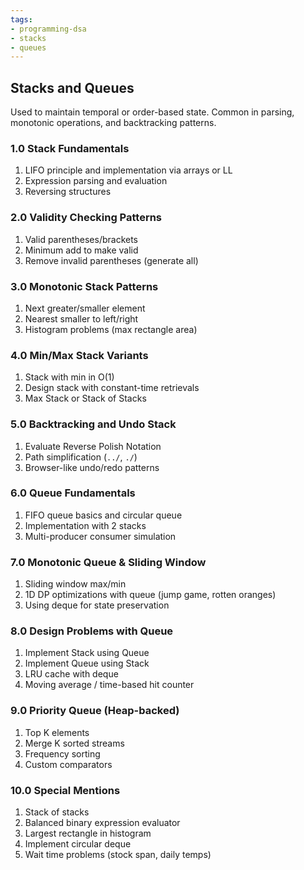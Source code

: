 ```yaml
---
tags:
- programming-dsa
- stacks
- queues
---
```

## Stacks and Queues

Used to maintain temporal or order-based state. Common in parsing, monotonic operations, and backtracking patterns.

### 1.0 Stack Fundamentals

1. LIFO principle and implementation via arrays or LL
2. Expression parsing and evaluation
3. Reversing structures

### 2.0 Validity Checking Patterns

1. Valid parentheses/brackets
2. Minimum add to make valid
3. Remove invalid parentheses (generate all)

### 3.0 Monotonic Stack Patterns

1. Next greater/smaller element
2. Nearest smaller to left/right
3. Histogram problems (max rectangle area)

### 4.0 Min/Max Stack Variants

1. Stack with min in O(1)
2. Design stack with constant-time retrievals
3. Max Stack or Stack of Stacks

### 5.0 Backtracking and Undo Stack

1. Evaluate Reverse Polish Notation
2. Path simplification (`../`, `./`)
3. Browser-like undo/redo patterns

### 6.0 Queue Fundamentals

1. FIFO queue basics and circular queue
2. Implementation with 2 stacks
3. Multi-producer consumer simulation

### 7.0 Monotonic Queue & Sliding Window

1. Sliding window max/min
2. 1D DP optimizations with queue (jump game, rotten oranges)
3. Using deque for state preservation

### 8.0 Design Problems with Queue

1. Implement Stack using Queue
2. Implement Queue using Stack
3. LRU cache with deque
4. Moving average / time-based hit counter

### 9.0 Priority Queue (Heap-backed)

1. Top K elements
2. Merge K sorted streams
3. Frequency sorting
4. Custom comparators

### 10.0 Special Mentions

1. Stack of stacks
2. Balanced binary expression evaluator
3. Largest rectangle in histogram
4. Implement circular deque
5. Wait time problems (stock span, daily temps)

